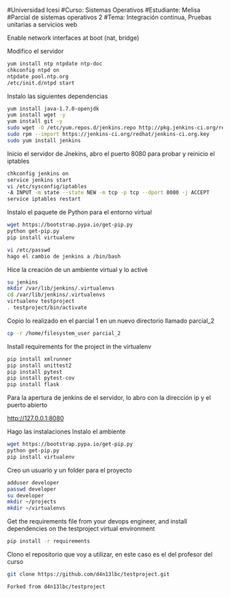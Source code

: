 #Universidad Icesi 
#Curso: Sistemas Operativos 
#Estudiante: Melisa 
#Parcial de sistemas operativos 2
#Tema: Integración continua, Pruebas unitarias a servicios web

Enable network interfaces at boot (nat, bridge)

Modifico el servidor

```sh
yum install ntp ntpdate ntp-doc
chkconfig ntpd on
ntpdate pool.ntp.org
/etc/init.d/ntpd start
```
Instalo las siguientes dependencias

```sh
yum install java-1.7.0-openjdk
yum install wget -y
yum install git -y
sudo wget -O /etc/yum.repos.d/jenkins.repo http://pkg.jenkins-ci.org/redhat/jenkins.repo
sudo rpm --import https://jenkins-ci.org/redhat/jenkins-ci.org.key
sudo yum install jenkins
```

Inicio el servidor de Jnekins,  abro el puerto 8080 para probar y reinicio el iptables
```sh
chkconfig jenkins on
service jenkins start
vi /etc/sysconfig/iptables
-A INPUT -m state --state NEW -m tcp -p tcp --dport 8080 -j ACCEPT
service iptables restart
```

Instalo el paquete de Python para el entorno virtual

```sh
wget https://bootstrap.pypa.io/get-pip.py
python get-pip.py
pip install virtualenv
```

```sh
vi /etc/passwd
hago el cambio de jenkins a /bin/bash
```

Hice la creación de un ambiente virtual y lo activé

```sh
su jenkins
mkdir /var/lib/jenkins/.virtualenvs
cd /var/lib/jenkins/.virtualenvs
virtualenv testproject
. testproject/bin/activate
```
Copio lo realizado en el parcial 1 en un nuevo directorio llamado parcial_2
```sh
cp -r /home/filesystem_user parcial_2
```

Install requirements for the project in the virtualenv

```sh
pip install xmlrunner
pip install unittest2
pip install pytest
pip install pytest-cov
pip install flask
```


Para la apertura de jenkins de el servidor, lo abro con la dirección ip y el puerto abierto

http://127.0.0.1:8080

Hago las instalaciones 
Instalo el ambiente
```sh
wget https://bootstrap.pypa.io/get-pip.py
python get-pip.py
pip install virtualenv
```

Creo un usuario y un folder para el proyecto

```sh
adduser developer
passwd developer
su developer
mkdir ~/projects
mkdir ~/virtualenvs
```

Get the requirements file from your devops engineer, and install dependencies on the testproject virtual environment

```sh
pip install -r requirements
```

Clono el repositorio que voy a utilizar, en este caso es el del profesor del curso

```sh
git clone https://github.com/d4n13lbc/testproject.git

Forked from d4n13lbc/testproject
```



